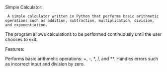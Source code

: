 Simple Calculator:

     A simple calculator written in Python that performs basic arithmetic operations such as addition, subtraction, multiplication, division, and exponentiation.


The program allows calculations to be performed continuously until the user chooses to exit.

Features:

 Performs basic arithmetic operations: +, -, *, /, and **.
 Handles errors such as incorrect input and division by zero.